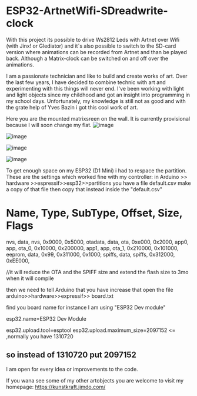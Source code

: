 # ESP32-ArtnetWifi-SDreadwrite-clock
With this project its possible to drive Ws2812 Leds with Artnet over Wifi (with Jinx! or Glediator) and it´s also possible to switch to the SD-card version where animations can be recorded from Artnet and than be played back. Although a Matrix-clock can be switched on and off over the animations.

I am a passionate technician and like to build and create works of art. Over the last few years, I have decided to combine technic with art and experimenting with this things will never end.
I've been working with light and light objects since my childhood and got an insight into programming in my school days. Unfortunately, my knowledge is still not as good and with the grate help of Yves Bazin i got this cool work of art.

Here you are the mounted matrixsreen on the wall. It is currently provisional because I will soon change my flat.
![image](https://github.com/weicks/ESP32-ArtnetWifi-SDreadwriteclock/blob/master/pics/wall1.jpg)

![image](https://github.com/weicks/ESP32-ArtnetWifi-SDreadwriteclock/blob/master/pics/wall.jpg)

![image](https://github.com/weicks/ESP32-ArtnetWifi-SDreadwriteclock/blob/master/pics/screen.jpg)

![image](https://github.com/weicks/ESP32-ArtnetWifi-SDreadwriteclock/blob/master/pics/mounting.jpg)

To get enough space on my ESP32 (D1 Mini) i had to respace the partition.
These are the settings which worked fine with my controller:
in Arduino >> hardware >>espressif>>esp32>>partitions you have a file default.csv make a copy of that file
then copy that instead inside the "default.csv"

# Name,   Type, SubType, Offset,  Size, Flags
nvs,      data,   nvs,    0x9000,   0x5000,
otadata,  data,   ota,    0xe000,   0x2000,
app0,     app,    ota_0,  0x10000,  0x200000,
app1,     app,    ota_1,  0x210000, 0x101000,
eeprom,   data,   0x99,   0x311000, 0x1000,
spiffs,   data,   spiffs, 0x312000, 0xEE000,

//it will reduce the OTA and the SPIFF size and extend the flash size to  3mo when it will compile

then we need to tell Arduino that you have increase that
open the file
arduino>>hardware>>expressif>> board.txt

find you board name
for instance I am using "ESP32 Dev module"

esp32.name=ESP32 Dev Module

esp32.upload.tool=esptool
esp32.upload.maximum_size=2097152  <= ,normally you have 1310720

so instead of 1310720 put 2097152 
------------------------------------------------------------------------------------------------------

I am open for every idea or improvements to the code.

If you wana see some of my other artobjects you are welcome to visit my homepage: https://kunstkraft.jimdo.com/
